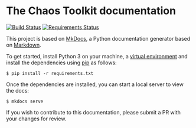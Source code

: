 # The Chaos Toolkit documentation

[![Build Status](https://travis-ci.org/chaostoolkit/chaostoolkit-documentation.svg?branch=master)](https://travis-ci.org/chaostoolkit/chaostoolkit-documentation)
[![Requirements Status](https://requires.io/github/chaostoolkit/chaostoolkit-documentation/requirements.svg?branch=gh-pages)](https://requires.io/github/chaostoolkit/chaostoolkit-documentation/requirements/?branch=gh-pages)

This project is based on [MkDocs][], a Python documentation generator based on
[Markdown][].

To get started, install Python 3 on your machine, a [virtual environment][venv]
and install the dependencies using [pip][] as follows:

```
$ pip install -r requirements.txt
```

[MkDocs]: http://www.mkdocs.org/
[Markdown]: https://daringfireball.net/projects/markdown/syntax
[venv]: https://virtualenv.pypa.io/en/stable/
[pip]: https://pip.pypa.io/en/stable/installing/

Once the dependencies are installed, you can start a local server to view the
docs:

```
$ mkdocs serve
```

If you wish to contribute to this documentation, please submit a PR with your
changes for review.
